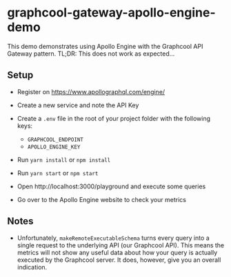 # graphcool-gateway-apollo-engine-demo

This demo demonstrates using Apollo Engine with the Graphcool API Gateway pattern. TL;DR: This does not work as expected...

## Setup

- Register on https://www.apollographql.com/engine/

- Create a new service and note the API Key

- Create a `.env` file in the root of your project folder with the following keys:
  - `GRAPHCOOL_ENDPOINT`
  - `APOLLO_ENGINE_KEY`


- Run `yarn install` or `npm install`

- Run `yarn start` or `npm start`

- Open http://localhost:3000/playground and execute some queries

- Go over to the Apollo Engine website to check your metrics

## Notes

- Unfortunately, `makeRemoteExecutableSchema` turns every query into a single request to the underlying API (our Graphcool API). This means the metrics will not show any useful data about how your query is actually executed by the Graphcool server. It does, however, give you an overall indication.
